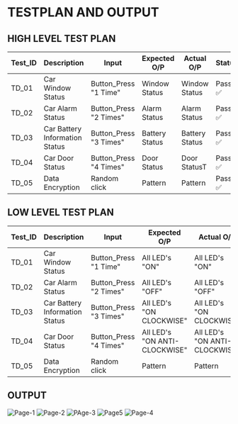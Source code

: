 # **TESTPLAN AND OUTPUT**

## **HIGH LEVEL TEST PLAN**

|Test_ID|Description|Input|Expected O/P|Actual O/P|Status|
---|---|---|---|---|---|
|TD_01|Car Window Status|Button_Press "1 Time"|Window Status|Window Status|Pass :white_check_mark:|
|TD_02|Car Alarm Status|Button_Press "2 Times"|Alarm Status|Alarm Status|Pass :white_check_mark:|
|TD_03|Car Battery Information Status|Button_Press "3 Times"|Battery Status|Battery Status|Pass :white_check_mark:|
|TD_04|Car Door Status|Button_Press "4 Times"|Door Status|Door StatusT|Pass :white_check_mark:|
|TD_05|Data Encryption|Random click|Pattern|Pattern|Pass :white_check_mark:|


## **LOW LEVEL TEST PLAN**

|Test_ID|Description|Input|Expected O/P|Actual O/P|Status|
---|---|---|---|---|---|
|TD_01|Car Window Status|Button_Press "1 Time"|All LED's "ON"|All LED's "ON" |Pass :white_check_mark:|
|TD_02|Car Alarm Status|Button_Press "2 Times"|All LED's "OFF" |All LED's "OFF" |Pass :white_check_mark:|
|TD_03|Car Battery Information Status|Button_Press "3 Times"|All LED's "ON CLOCKWISE" |All LED's "ON CLOCKWISE" |Pass :white_check_mark:|
|TD_04|Car Door Status|Button_Press "4 Times"|All LED's "ON ANTI-CLOCKWISE" |All LED's "ON ANTI-CLOCKWISE" |Pass :white_check_mark:|
|TD_05|Data Encryption|Random click|Pattern|Pattern|Pass :white_check_mark:|

## **OUTPUT**
![Page-1](https://user-images.githubusercontent.com/82401251/157878406-df2ec1df-6c30-4eea-ac0f-9f899309b2e8.png)
![Page-2](https://user-images.githubusercontent.com/82401251/157878592-b7f95ca8-c84a-4825-bb3d-524c699fec58.png)
![PAge-3](https://user-images.githubusercontent.com/82401251/157878614-6f7f0ba2-b9a1-487c-8dfb-266d7d2207ae.png)
![Page5](https://user-images.githubusercontent.com/82401251/157893964-b0e4d97b-4ab2-4315-9ff3-98b8d9a7be7b.png)
![Page-4](https://user-images.githubusercontent.com/82401251/157878628-5e807995-6852-4560-be6e-3f148d532d33.png)


